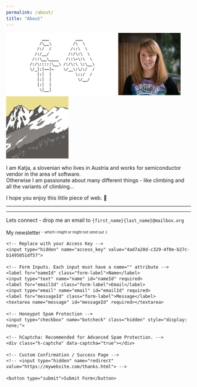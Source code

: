 ```yaml
---
permalink: /about/
title: "About"
---
```


![KP](/images/2025/kp.gif "KP") ![Katja](/assets/images/Katja.jpg "Katja") ![outdoors](/assets/images/k_out.png "outdoors")


I am Katja, a slovenian who lives in Austria and works for semiconductor vendor in the area of software.  
Otherwise I am passionate about many different things - like climbing and all the variants of climbing...

I hope you enjoy this little piece of web. :sunflower:

---
---


Lets connect - drop me an email to `{first_name}{last_name}@mailbox.org`

My newsletter  <sup><sub> - which I might or might not send out :) </sub></sup>

<form action="https://api.web3forms.com/submit" method="POST">

    <!-- Replace with your Access Key -->
    <input type="hidden" name="access_key" value="4ad7a28d-c329-4f0e-b27c-b1495051df57">

    <!-- Form Inputs. Each input must have a name="" attribute -->
    <label for="nameId" class="form-label">Name</label> 
    <input type="text" name="name" id="nameId" required>
    <label for="emailId" class="form-label">Email</label> 
    <input type="email" name="email" id="emailId" required>
    <label for="messageId" class="form-label">Message</label> 
    <textarea name="message" id="messageId" required></textarea>

    <!-- Honeypot Spam Protection -->
    <input type="checkbox" name="botcheck" class="hidden" style="display: none;">

    <!-- hCaptcha: Recommended for Advanced Spam Protection. -->
    <div class="h-captcha" data-captcha="true"></div> 

    <!-- Custom Confirmation / Success Page -->
    <!-- <input type="hidden" name="redirect" value="https://mywebsite.com/thanks.html"> -->

    <button type="submit">Submit Form</button>

</form>

<!-- Required only if you are using hCaptcha or Advanced File Upload. -->
<script src="https://web3forms.com/client/script.js" async defer></script>